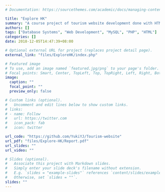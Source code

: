 ```yaml
---
# Documentation: https://sourcethemes.com/academic/docs/managing-content/

title: "Explore HK"
summary: "A course project of tourism website development done with HTML, CSS, PHP, JavaScript, Ajax, JQuery, and MySQL. The platform ExploreHK provides convenience for both intended tourists (travel information & personalized travel plan) and administrators (manage users and data & obtain summary information)."
authors: []
tags: ["Database Systems", "Web Development", "MySQL", "PHP", "HTML"]
categories: []
date: 2018-12-05T14:47:39+08:00

# Optional external URL for project (replaces project detail page).
external_link: "files/ExploreHK/index.php"

# Featured image
# To use, add an image named `featured.jpg/png` to your page's folder.
# Focal points: Smart, Center, TopLeft, Top, TopRight, Left, Right, BottomLeft, Bottom, BottomRight.
image:
  caption: ""
  focal_point: ""
  preview_only: false

# Custom links (optional).
#   Uncomment and edit lines below to show custom links.
# links:
# - name: Follow
#   url: https://twitter.com
#   icon_pack: fab
#   icon: twitter

url_code: "https://github.com/YukiYJ/Tourism-website"
url_pdf: "files/Explore-HK/Report.pdf"
url_slides: ""
url_video: ""

# Slides (optional).
#   Associate this project with Markdown slides.
#   Simply enter your slide deck's filename without extension.
#   E.g. `slides = "example-slides"` references `content/slides/example-slides.md`.
#   Otherwise, set `slides = ""`.
slides: ""
---
```


